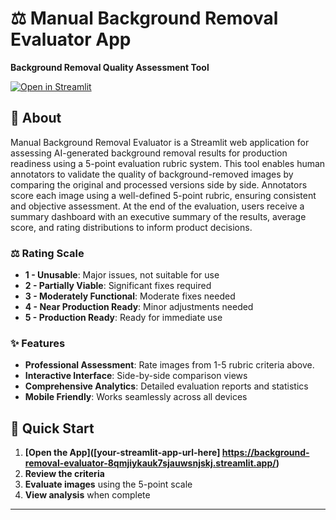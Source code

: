 # ⚖️ Manual Background Removal Evaluator App
  
  **Background Removal Quality Assessment Tool**
  
  [![Open in Streamlit](https://static.streamlit.io/badges/streamlit_badge_black_white.svg)](https://background-removal-evaluator-8qmjiykauk7sjauwsnjskj.streamlit.app/)
</div>

## 💬 About

Manual Background Removal Evaluator is a Streamlit web application for assessing AI-generated background removal results for production readiness using a 5-point evaluation rubric system. This tool enables human annotators to validate the quality of background-removed images by comparing the original and processed versions side by side. Annotators score each image using a well-defined 5-point rubric, ensuring consistent and objective assessment. At the end of the evaluation, users receive a summary dashboard with an executive summary of the results, average score, and rating distributions to inform product decisions.


### ⚖️ Rating Scale
- **1 - Unusable**: Major issues, not suitable for use
- **2 - Partially Viable**: Significant fixes required
- **3 - Moderately Functional**: Moderate fixes needed
- **4 - Near Production Ready**: Minor adjustments needed
- **5 - Production Ready**: Ready for immediate use
  
### ✨ Features
- **Professional Assessment**: Rate images from 1-5 rubric criteria above. 
- **Interactive Interface**: Side-by-side comparison views
- **Comprehensive Analytics**: Detailed evaluation reports and statistics
- **Mobile Friendly**: Works seamlessly across all devices

## 🔗 Quick Start

1. **[Open the App]([your-streamlit-app-url-here] https://background-removal-evaluator-8qmjiykauk7sjauwsnjskj.streamlit.app/)**
2. **Review the criteria** 
3. **Evaluate images** using the 5-point scale
4. **View analysis** when complete

---
